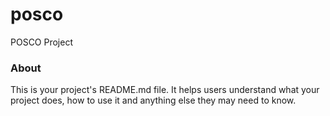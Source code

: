 posco
=====

POSCO Project

### About

This is your project's README.md file. It helps users understand what your
project does, how to use it and anything else they may need to know.